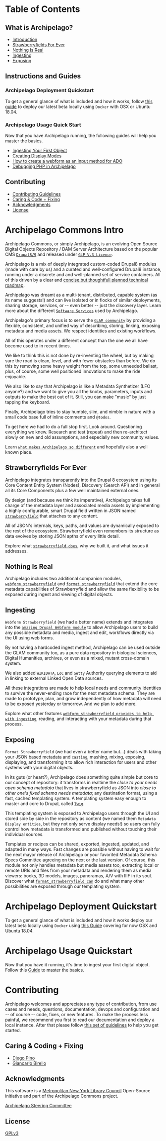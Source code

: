# Table of Contents

## What is Archipelago?
* [Introduction](https://github.com/esmero/archipelago-documentation#archipelago-commons-intro)
* [Strawberryfields For Ever](https://github.com/esmero/archipelago-documentation#strawberryfields-for-ever)
* [Nothing Is Real](https://github.com/esmero/archipelago-documentation#nothing-is-real)
* [Ingesting](https://github.com/esmero/archipelago-documentation#ingesting)
* [Exposing](https://github.com/esmero/archipelago-documentation#exposing)

## Instructions and Guides

### Archipelago Deployment Quickstart

To get a general glance of what is included and how it works,
follow [this guide](https://github.com/esmero/archipelago-deployment/blob/8.x-1.0-beta1/README.md) to deploy our latest beta locally using `Docker` with OSX or Ubuntu 18.04.

### Archipelago Usage Quick Start

Now that you have Archipelago running, the following guides will help you master the basics.
* [Ingesting Your First Object](docs/firstobject.md)
* [Creating Display Modes](docs/createdisplaymodes.md)
* [How to create a webform as an input method for ADO](docs/webformasinput.md)
* [Debugging PHP in Archipelago](docs/xdebug.md)

## Contributing

* [Contributing Guidelines](https://github.com/esmero/archipelago-documentation#contributing)
* [Caring & Code + Fixing](https://github.com/esmero/archipelago-documentation#caring--coding--fixing)
* [Acknowledgments](https://github.com/esmero/archipelago-documentation#acknowledgments)
* [License](https://github.com/esmero/archipelago-documentation#license)


# Archipelago Commons Intro

Archipelago Commons, or simply Archipelago, is an evolving Open Source Digital Objects Repository / DAM Server Architecture based
on the popular CMS [`Drupal8/9`](https://www.drupal.org) and released under [`GLP V.3 Licence`](https://www.gnu.org/licenses/gpl-3.0.txt).

Archipelago is a mix of deeply integrated custom-coded Drupal8 modules (made with care by us) and a curated and well-configured Drupal8 instance, running under a discrete and and well-planned set of service containers.
All of this driven by a clear and [concise but thoughtfull planned technical roadmap](https://github.com/esmero/archipelago-deployment/issues/5).

Archipelago was dreamt as a multi-tenant, distributed, capable system (as its name suggests!) and can live isolated or in flocks of similar deployments, sharing storage, services, or -- even better -- just the discovery layer. Learn more about the different [`Software Services`](devops.md) used by Archipelago.

Archipelago's primary focus is to serve the [`GLAM community`](https://en.wikipedia.org/wiki/GLAM_(industry_sector)) by providing a flexible, consistent, and unified way of describing, storing, linking, exposing metadata and media assets. We respect identities and existing workflows.

All of this operates under a  different concept than the one we all have become used to in recent times.

We like to think this is not done by re-inventing the wheel, but by making sure the road is clean, level, and with fewer obstacles
than before. We do this by removing some heavy weight from the top, some unneeded ballast, plus, of course, some well positioned innovations to make the ride enjoyable.

We also like to say that Archipelago is like a Metadata Synthetizer (LFO anyone?) and we want to give you all the knobs, parameters, inputs and outputs to make the best out of it. Still, you can make "music" by just tapping the keyboard.

Finally, Archipelago tries to stay humble, slim, and nimble in nature with a small code base full of inline comments and `@todos`.

To get here we had to do a full stop first. Look around. Questioning everything we knew. Research and test (repeat) and then re-architect slowly on new and old assumptions, and especially new community values.

Learn [`what makes Archipelago so different`](docs/ourtake.md) and hopefully also a well known place.


## Strawberryfields For Ever

Archipelago integrates transparently into the Drupal 8 ecosystem using its Core Content Entity System (Nodes), Discovery (Search API) and in general all its Core Components plus a few well maintained external ones.

By design (and because we think its imperative), Archipelago takes full charge of the metadata layer and associated media assets by implementing a highly configurable, smart Drupal field written in JSON named [`strawberryfield`](https://github.com/esmero/strawberryfield/tree/8.x-1.0-beta1) that attaches to any content.

All of JSON's internals, keys, paths, and values are dynamically exposed to the rest of the ecosystem. Strawberryfield even remembers its structure as data evolves by storing JSON apths of every little detail.

Explore what [`strawberryfield does`](docs/strawberryfield.md), why we built it, and what issues it addresses.

## Nothing Is Real

Archipelago includes two additional companion modules, [`webform_strawberryfield`](https://github.com/esmero/webform_strawberryfield/tree/8.x-1.0-beta1) and [`format_strawberryfield`](https://github.com/esmero/webform_strawberryfield/tree/8.x-1.0-beta1) that
extend the core metadata capabilities of Strawberryfield and allow the same flexibility to be exposed during ingest and viewing of digital objects.

## Ingesting

`Webform Strawberryfield` (we had a better name) extends and integrates into the [`amazing Drupal Webform module`](https://www.drupal.org/project/webform) to allow Archipelago users to build any possible metadata and media, ingest and edit, workflows directly via the UI using web forms.

By not having a hardcoded ingest method, Archipelago can be used outside the GLAM community too, as a pure data repository in biological sciences, Digital Humanities, archives, or even as a mixed, mutant cross-domain system.

We also added `WIKIDATA`, `LoC` and `Getty` Authority querying elements to aid in linking to external Linked Open Data sources.

All these integrations are made to help local needs and community identities to survive the never-ending race for the next metadata schema. They are made to prototype, plan, and grow independently of how metadata will need to be exposed yesterday or tomorrow. And we plan to add more.

Explore what other features [`webform_strawberryfield provides to help with ingesting`](docs/webform.md), reading, and interacting with your metadata during that process.

## Exposing
`Format Strawberryfield` (we had even a better name but...) deals with taking your JSON based metadata and `casting`, mashing, mixing, exposing, displaying, and transforming it to allow rich interaction for users and other systems with your digital objects.

In its guts (or heart?), Archipelago does something quite simple but core to our concept of repository: it transforms in realtime the _close to your needs open schema metadata_ that lives in strawberryfield as JSON into _close to other one's fixed schema needs metadata_; any destination format, using a fast, cached templating system. A templating system easy enough to master and core to Drupal, called [`Twig`](https://twig.symfony.com/doc/2.x/).

This templating system is exposed to Archipelago users through the UI and stored side by side in the repository as content
(we named them `Metadata Display entities`, but they not only serve display needs!) so users can fully control how metadata is transformed and published without touching their individual sources.

Templates or recipes can be shared, exported, ingested, updated, and adapted in many ways. Fast changes are possible without having to wait for the next mayor release of Archipelago or your favorited Metadata Schema Specs Committee agreeing on the next or the last version. Of course, this module not only handles metadata but media assets too, extracting local or remote URIs and files from your metadata and rendering them as media viewers: books, 3D models, images, panoramas, A/V with IIIF in its soul. Discover what [`format_strawberryfield can`](format.md) do and what many other possibilities are exposed through our templating system.

# Archipelago Deployment Quickstart

To get a general glance of what is included and how it works deploy our latest beta locally using `Docker` using [this Guide](https://github.com/esmero/archipelago-deployment/blob/8.x-1.0-beta1/README.md) covering for now OSX and Ubuntu 18.04.

# Archipelago Usage Quickstart

Now that you have it running, it's time to ingest your first digital object. Follow this [Guide](docs/firstobject.md) to master the basics.

# Contributing

Archipelago welcomes and appreciates any type of contribution, from use cases and needs, questions, documentation, devops and configuration and -- of course -- code, fixes, or new features. To make the process less painful, we recommend you first to read our documentation and deploy a local instance. After that please follow [this set of guidelines](docs/giveortake.md) to help you get started.

## Caring & Coding + Fixing

* [Diego Pino](https://github.com/DiegoPino)
* [Giancarlo Birello](https://github.com/giancarlobi)

## Acknowledgments

This software is a [Metropolitan New York Library Council](https://metro.org) Open-Source initiative and part of the Archipelago Commons project.

[Archipelago Steering Committee](docs/needtomakethisfile.md)

## License

[GPLv3](http://www.gnu.org/licenses/gpl-3.0.txt)
